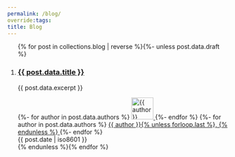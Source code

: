 ```yaml
---
permalink: /blog/
override:tags:
title: Blog
---
```


<ol class="blog-roll">
{% for post in collections.blog | reverse %}{%- unless post.data.draft %}
    <li>
        <h3><a href="{{ post.url }}">{{ post.data.title }}</a></h3>
        <p class="excerpt">{{ post.data.excerpt }}</p>
        <div class="author-block">
          {%- for author in post.data.authors %}
          <a href="/blog/by-author/{{ author | slugify }}" class="avatar">
              <img src="/images/{{ author | slugify }}-avatar.jpg"
                  alt="{{ author }} Avatar"
                  loading="lazy"
                  decoding="async"
                  width="50"
                  height="50">
          </a>
          {%- endfor %}
          {%- for author in post.data.authors %}
          <a href="/blog/by-author/{{ author | slugify }}">
            {{ author }}{% unless forloop.last %}, {% endunless %}
          </a>
          {%- endfor %}<br>
          <relative-time format="datetime" datetime="{{ post.date | iso8601 }}">
            {{ post.date | iso8601 }}
          </relative-time>
        </div>
    </li>
{% endunless %}{% endfor %}
</ol>
